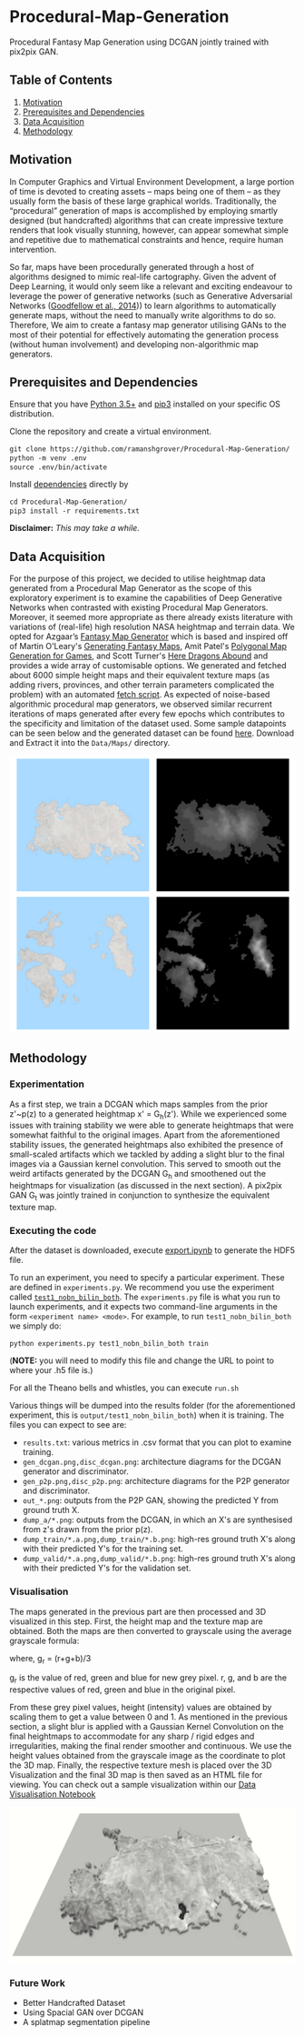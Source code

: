 # Procedural-Map-Generation
Procedural Fantasy Map Generation using DCGAN jointly trained with pix2pix GAN.

## Table of Contents
  1. [Motivation](#Motivation)
  2. [Prerequisites and Dependencies](#Prerequisites-and-Dependencies)
  3. [Data Acquisition](#Data-Acquisition)
  4. [Methodology](#Methodology)

## Motivation
In Computer Graphics and Virtual Environment Development, a large portion of time is devoted to creating assets – maps being one of them – as they usually form the basis of these large graphical worlds. Traditionally, the “procedural” generation of maps is accomplished by employing smartly designed (but handcrafted) algorithms that can create impressive texture renders that look visually stunning, however, can appear somewhat simple and repetitive due to mathematical constraints and hence, require human intervention. 

So far, maps have been procedurally generated through a host of algorithms designed to mimic real-life cartography. Given the advent of Deep Learning, it would only seem like a relevant and exciting endeavour to leverage the power of generative networks (such as Generative Adversarial Networks ([Goodfellow et al., 2014](https://arxiv.org/pdf/1406.2661.pdf))) to learn algorithms to automatically generate maps, without the need to manually write algorithms to do so. Therefore, We aim to create a  fantasy map generator utilising GANs to the most of their potential for effectively automating the generation process (without human involvement) and developing non-algorithmic map generators.
 
## Prerequisites and Dependencies
Ensure that you have [Python 3.5+](https://www.python.org/downloads/) and [pip3](https://pip.pypa.io/en/stable/installing/#installing-with-get-pip-py) installed on your specific OS distribution.

Clone the repository and create a virtual environment.
```shell
git clone https://github.com/ramanshgrover/Procedural-Map-Generation/
python -m venv .env
source .env/bin/activate
```

Install [dependencies](https://github.com/ramanshgrover/Procedural-Map-Generation/tree/master/requirements.txt) directly by
```shell
cd Procedural-Map-Generation/
pip3 install -r requirements.txt
``` 
**Disclaimer:** _This may take a while._
 
## Data Acquisition
For the purpose of this project, we decided to utilise heightmap data generated from a Procedural Map Generator as the scope of this exploratory experiment is to examine the capabilities of Deep Generative Networks when contrasted with existing Procedural Map Generators. Moreover, it seemed more appropriate as there already exists literature with variations of (real-life) high resolution NASA heightmap and terrain data. We opted for Azgaar’s [Fantasy Map Generator](https://github.com/Azgaar/Fantasy-Map-Generator) which is based and inspired off of Martin O'Leary's [Generating Fantasy Maps](http://mewo2.com/notes/terrain/), Amit Patel's [Polygonal Map Generation for Games](www-cs-students.stanford.edu/~amitp/game-programming/polygon-map-generation), and Scott Turner's [Here Dragons Abound](https://heredragonsabound.blogspot.com/) and provides a wide array of customisable options. We generated and fetched about 6000 simple height maps and their equivalent texture maps (as adding rivers, provinces, and other terrain parameters complicated the problem) with an automated [fetch script](https://github.com/ramanshgrover/Procedural-Map-Generation/blob/master/Data/fetch.ipynb). As expected of noise-based algorithmic procedural map generators, we observed similar recurrent iterations of maps generated after every few epochs which contributes to the specificity and limitation of the dataset used. Some sample datapoints can be seen below and the generated dataset can be found [here](https://drive.google.com/drive/folders/1kR7Ilj2McrhY4wTYyZALRhkcKYpiDvCe?usp=sharing). Download and Extract it into the `Data/Maps/` directory.

![Dataset](https://github.com/ramanshgrover/Procedural-Map-Generation/blob/master/Images/dataset.png)

## Methodology
### Experimentation
As a first step, we train a DCGAN which maps samples from the prior z'~p(z) to a generated heightmap x' = G<sub>h</sub>(z'). While we experienced some issues with training stability we were able to generate heightmaps that were somewhat faithful to the original images. Apart from the aforementioned stability issues, the generated heightmaps also exhibited the presence of small-scaled artifacts which we tackled by adding a slight blur to the final images via a Gaussian kernel convolution. This served to smooth out the weird artifacts generated by the DCGAN G<sub>h</sub> and smoothened out the heightmaps for visualization (as discussed in the next section). A pix2pix GAN G<sub>t</sub> was jointly trained in conjunction to synthesize the equivalent texture map.

### Executing the code
After the dataset is downloaded, execute [export.ipynb](https://github.com/ramanshgrover/Procedural-Map-Generation/blob/master/Data/export.ipynb) to generate the HDF5 file. 

To run an experiment, you need to specify a particular experiment. These are defined in `experiments.py`. We recommend you use the experiment called [`test1_nobn_bilin_both`](https://github.com/ramanshgrover/Procedural-Map-Generation/blob/master/experiments.py#L113-L125). The `experiments.py` file is what you run to launch experiments, and it expects two command-line arguments in the form `<experiment name> <mode>`. For example, to run `test1_nobn_bilin_both` we simply do:

```shell
python experiments.py test1_nobn_bilin_both train
```
(**NOTE:** you will need to modify this file and change the URL to point to where your .h5 file is.)

For all the Theano bells and whistles, you can execute `run.sh`

Various things will be dumped into the results folder (for the aforementioned experiment, this is `output/test1_nobn_bilin_both`) when it is training. The files you can expect to see are:
* `results.txt`: various metrics in .csv format that you can plot to examine training.
* `gen_dcgan.png,disc_dcgan.png`: architecture diagrams for the DCGAN generator and discriminator.
* `gen_p2p.png,disc_p2p.png`: architecture diagrams for the P2P generator and discriminator.
* `out_*.png`: outputs from the P2P GAN, showing the predicted Y from ground truth X.
* `dump_a/*.png`: outputs from the DCGAN, in which an X's are synthesised from z's drawn from the prior p(z).
* `dump_train/*.a.png,dump_train/*.b.png`: high-res ground truth X's along with their predicted Y's for the training set.
* `dump_valid/*.a.png,dump_valid/*.b.png`: high-res ground truth X's along with their predicted Y's for the validation set.

### Visualisation
The maps generated in the previous part are then processed and 3D visualized in this step. First, the height map and the texture map are obtained. Both the maps are then converted to grayscale using the average grayscale formula:

where, g<sub>r</sub> = (r+g+b)/3
	
g<sub>r</sub> is the value of red, green and blue for new grey pixel.
r, g, and b are the respective values of red, green and blue in the original pixel.
 
From these grey pixel values, height (intensity) values are obtained by scaling them to get a value between 0 and 1. As mentioned in the previous section, a slight blur is applied with a Gaussian Kernel Convolution on the final heightmaps to accommodate for any sharp / rigid edges and irregularities, making the final render smoother and continuous. We use the height values obtained from the grayscale image as the  coordinate to plot the 3D map. Finally, the respective texture mesh is placed over the 3D Visualization and the final 3D map is then saved as an HTML file for viewing. You can check out a sample visualization within our [Data Visualisation Notebook](https://github.com/ramanshgrover/Procedural-Map-Generation/blob/master/Data%20Visualization.ipynb)

![visualisation](https://github.com/ramanshgrover/Procedural-Map-Generation/blob/master/Images/smooth.png)

### Future Work
 * Better Handcrafted Dataset
 * Using Spacial GAN over DCGAN
 * A splatmap segmentation pipeline
